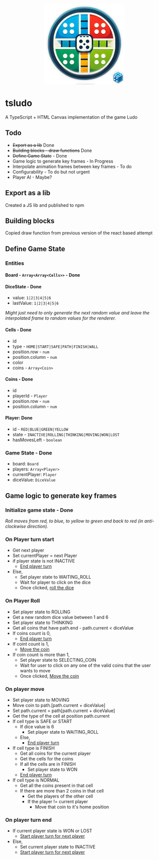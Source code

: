 <p align="center">
  <img src="https://github.com/MajorAchilles/tsludo/raw/rewrite-v1/public/tsludo_256x256.png" alt="Ludo Logo">
</p>

# tsludo
A TypeScript + HTML Canvas implementation of the game Ludo

## Todo
* ~~Export as a lib~~ Done
* ~~Building blocks - draw functions~~ Done
* ~~Define Game State~~ - Done
* Game logic to generate key frames - In Progress
* Interpolate animation frames between key frames - To do
* Configurability - To do but not urgent
* Player AI - Maybe?


## Export as a lib
Created a JS lib and published to npm

## Building blocks
Copied draw function from previous version of the react based attempt

## Define Game State

### Entities

#### Board - `Array<Array<Cells>>` - Done

#### DiceState - Done
* value: `1|2|3|4|5|6`
* lastValue: `1|2|3|4|5|6`

_Might just need to only generate the next random value and leave the interpolated frame to random values for the renderer._

#### Cells - Done
* id
* type - `HOME|START|SAFE|PATH|FINISH|WALL`
* position.row - `num`
* position.column - `num`
* color
* coins - `Array<Coin>`

#### Coins - Done
* id
* playerId - `Player`
* position.row - `num`
* position.column - `num`

#### Player: Done
* id - `RED|BLUE|GREEN|YELLOW`
* state - `INACTIVE|ROLLING|THINKING|MOVING|WON|LOST`
* hasMovesLeft - `boolean`

### Game State - Done
* board: `Board`
* players: `Array<Player>`
* currentPlayer: `Player`
* diceValue: `DiceValue`

## Game logic to generate key frames

### Initialize game state - Done

_Roll moves from red, to blue, to yellow to green and back to red (in anti-clockwise direction)._

### On Player turn start

* Get next player
* Set currentPlayer = next Player
* if player state is not INACTIVE
    * [End player turn](#on-player-turn-end)
* Else,
    * Set player state to WAITING_ROLL
    * Wait for player to click on the dice
    * Once clicked, [roll the dice](#on-player-roll)
    
### On Player Roll
* Set player state to ROLLING
* Get a new random dice value between 1 and 6
* Set player state to THINKING
* Get all coins that have path.end - path.current < diceValue
* If coins count is 0,
  * [End player turn](#on-player-turn-end)
* If coint count is 1,
  * [Move the coin](#on-player-move)
* If coin count is more than 1,
  * Set player state to SELECTING_COIN
  * Wait for user to click on any one of the valid coins that the user wants to move
  * Once clicked, [Move the coin](#on-player-move)


### On player move

* Set player state to MOVING
* Move coin to path.[path.current + diceValue]
* Set path.current = path[path.current + diceValue]
* Get the type of the cell at position path.current
* If cell type is SAFE or START
  * If dice value is 6
      * Set player state to WAITING_ROLL
  * Else,
      * [End player turn](#on-player-turn-end)
* If cell type is FINISH
  * Get all coins for the current player
  * Get the cells for the coins
  * If all the cells are in FINISH
    * Set player state to WON
  * [End player turn](#on-player-turn-end)
* If cell type is NORMAL
  * Get all the coins present in that cell
  * If there are more than 2 coins in that cell
    * Get the players of the other cell
    * If the player != current player
      * Move that coin to it's home position

### On player turn end

* If current player state is WON or LOST
    * [Start player turn for next player](#on-player-turn-start)
* Else,
    * Set current player state to INACTIVE
    * [Start player turn for next player](#on-player-turn-start)